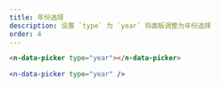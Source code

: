 ```yaml
---
title: 年份选择
description: 设置 `type` 为 `year` 将面板调整为年份选择
order: 4
---
```


```html
<n-data-picker type="year"></n-data-picker>
```

```jsx
<n-data-picker type="year" />
```
